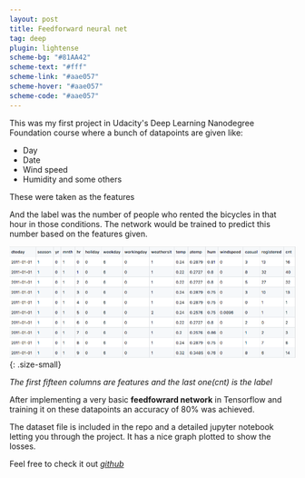 ```yaml
---
layout: post
title: Feedforward neural net 
tag: deep
plugin: lightense
scheme-bg: "#81AA42"
scheme-text: "#fff"
scheme-link: "#aae057"
scheme-hover: "#aae057"
scheme-code: "#aae057"
---
```


This was my first project in Udacity's Deep Learning Nanodegree Foundation course where a bunch of datapoints are given like:
- Day
- Date
- Wind speed
- Humidity and some others

These were taken as the features

And the label was the number of people who rented the bicycles in that hour in those conditions. The network would be trained to predict this number based on the features given.

![BikeDataset](assets/img/bike-dataset.png){: .size-small}

*The first fifteen columns are features and the last one(cnt) is the label*

After implementing a very basic __feedfowrard network__ in Tensorflow and training it on these datapoints an accuracy of 80% was achieved.

The dataset file is included in the repo and a detailed jupyter notebook letting you through the project. It has a nice graph plotted to show the losses.

Feel free to check it out *[github](https://github.com/sdhnshu/bike-rental)*